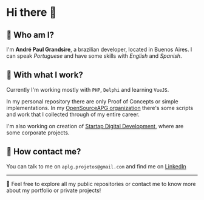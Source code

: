 # Hi there 👋

<!--
**andrepg/andrepg** is a ✨ _special_ ✨ repository because its `README.md` (this file) appears on your GitHub profile.

Here are some ideas to get you started:

- 🔭 I’m currently working on ...
- 🌱 I’m currently learning ...
- 👯 I’m looking to collaborate on ...
- 🤔 I’m looking for help with ...
- 💬 Ask me about ...
- 📫 How to reach me: ...
- 😄 Pronouns: ...
- ⚡ Fun fact: ...
-->

## 🤖 Who am I?

I'm **André Paul Grandsire**, a brazilian developer, located in Buenos Aires. I can speak _Portuguese_ and have some skills with _English_ and _Spanish_.

## 💼 With what I work?

Currently I'm working mostly with `PHP`, `Delphi` and learning `VueJS`. 

In my personal repository there are only Proof of Concepts or simple implementations. In my [OpenSourceAPG organization](https:/github.com/OpenSourceAPG) there's some scripts and work that I collected through of my entire career. 

I'm also working on creation of [Startap Digital Development](https:/github.com/Startap), where are some corporate projects.

## 📩 How contact me?

You can talk to me on `aplg.projetos@gmail.com` and find me on [LinkedIn](https://linkedin.com/in/andrepg)

--- 

👀 Feel free to explore all my public repositories or contact me to know more about my portfolio or private projects!
